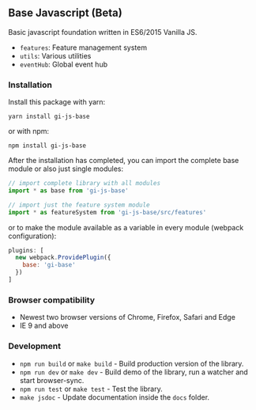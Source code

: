 ## Base Javascript (Beta)

Basic javascript foundation written in ES6/2015 Vanilla JS.

* `features`: Feature management system
* `utils`: Various utilities
* `eventHub`: Global event hub

### Installation

Install this package with yarn:

    yarn install gi-js-base
  
  or with npm:
    
    npm install gi-js-base

After the installation has completed, you can import the complete base module or also just single modules:

```javascript
// import complete library with all modules
import * as base from 'gi-js-base'

// import just the feature system module
import * as featureSystem from 'gi-js-base/src/features'
```

or to make the module available as a variable in every module (webpack configuration):

```javascript
plugins: [
  new webpack.ProvidePlugin({
    base: 'gi-base'
  })
]
```

### Browser compatibility

* Newest two browser versions of Chrome, Firefox, Safari and Edge
* IE 9 and above

### Development

* `npm run build` or `make build` - Build production version of the library.
* `npm run dev` or `make dev` - Build demo of the library, run a watcher and start browser-sync.
* `npm run test` or `make test` - Test the library.
* `make jsdoc` - Update documentation inside the `docs` folder.
